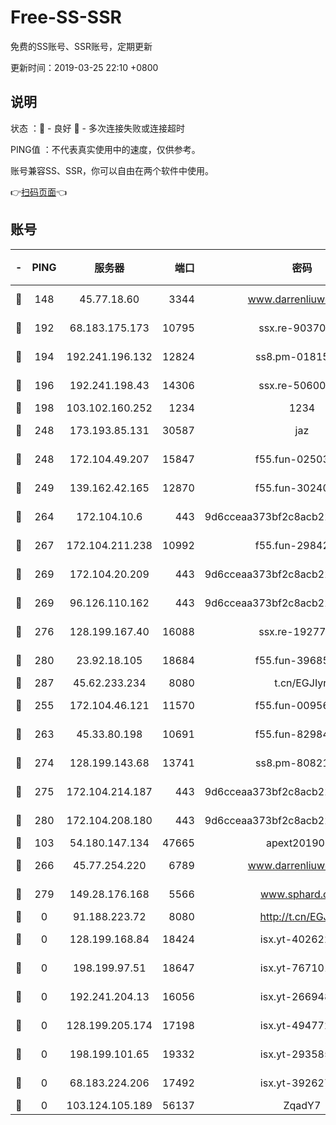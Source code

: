 # Free-SS-SSR

免费的SS账号、SSR账号，定期更新

更新时间：2019-03-25 22:10 +0800

## 说明

状态     ：🙂 - 良好 🙁 - 多次连接失败或连接超时

PING值   ：不代表真实使用中的速度，仅供参考。

账号兼容SS、SSR，你可以自由在两个软件中使用。

👉[扫码页面](https://liesauer.github.io/Free-SS-SSR/)👈

## 账号

|-|PING|服务器|端口|密码|加密方式|区域|
|:----:|:----:|:-----:|-----:|:----:|:----:|:----:|
|🙂|148|45.77.18.60|3344|www.darrenliuwei.com|aes-256-cfb|JP|
|🙂|192|68.183.175.173|10795|ssx.re-90370518|aes-256-cfb|US|
|🙂|194|192.241.196.132|12824|ss8.pm-01815174|aes-256-cfb|US|
|🙂|196|192.241.198.43|14306|ssx.re-50600808|aes-256-cfb|US|
|🙂|198|103.102.160.252|1234|1234|rc4-md5|JP|
|🙂|248|173.193.85.131|30587|jaz|aes-256-cfb|US|
|🙂|248|172.104.49.207|15847|f55.fun-02503787|aes-256-cfb|SG|
|🙂|249|139.162.42.165|12870|f55.fun-30240273|aes-256-cfb|SG|
|🙂|264|172.104.10.6|443|9d6cceaa373bf2c8acb22e60b6a58be6|aes-256-cfb|US|
|🙂|267|172.104.211.238|10992|f55.fun-29842586|aes-256-cfb|US|
|🙂|269|172.104.20.209|443|9d6cceaa373bf2c8acb22e60b6a58be6|aes-256-cfb|US|
|🙂|269|96.126.110.162|443|9d6cceaa373bf2c8acb22e60b6a58be6|aes-256-cfb|US|
|🙂|276|128.199.167.40|16088|ssx.re-19277467|aes-256-cfb|SG|
|🙂|280|23.92.18.105|18684|f55.fun-39685048|aes-256-cfb|US|
|🙂|287|45.62.233.234|8080|t.cn/EGJIyrl|rc4-md5|CA|
|🙂|255|172.104.46.121|11570|f55.fun-00956881|aes-256-cfb|SG|
|🙂|263|45.33.80.198|10691|f55.fun-82984972|aes-256-cfb|US|
|🙂|274|128.199.143.68|13741|ss8.pm-80821206|aes-256-cfb|SG|
|🙂|275|172.104.214.187|443|9d6cceaa373bf2c8acb22e60b6a58be6|aes-256-cfb|US|
|🙂|280|172.104.208.180|443|9d6cceaa373bf2c8acb22e60b6a58be6|aes-256-cfb|US|
|🙁|103|54.180.147.134|47665|apext2019001|chacha20|KR|
|🙁|266|45.77.254.220|6789|www.darrenliuwei.com|aes-256-cfb|SG|
|🙁|279|149.28.176.168|5566|www.sphard.com|aes-256-cfb|AU|
|🙁|0|91.188.223.72|8080|http://t.cn/EGJIyrl|rc4-md5|RU|
|🙁|0|128.199.168.84|18424|isx.yt-40262228|aes-256-cfb|SG|
|🙁|0|198.199.97.51|18647|isx.yt-76710107|aes-256-cfb|US|
|🙁|0|192.241.204.13|16056|isx.yt-26694898|aes-256-cfb|US|
|🙁|0|128.199.205.174|17198|isx.yt-49477216|aes-256-cfb|SG|
|🙁|0|198.199.101.65|19332|isx.yt-29358597|aes-256-cfb|US|
|🙁|0|68.183.224.206|17492|isx.yt-39262764|aes-256-cfb|SG|
|🙁|0|103.124.105.189|56137|ZqadY7|chacha20|CN|
